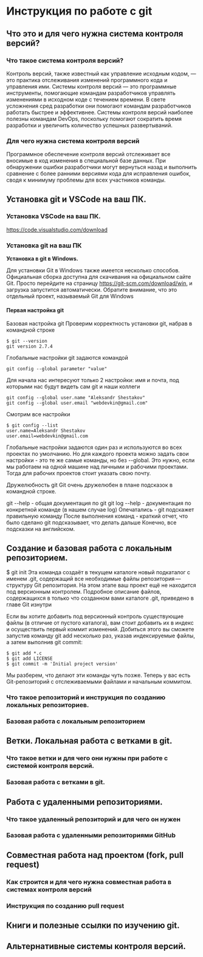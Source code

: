 # Инструкция по работе с git

## Что это и для чего нужна система контроля версий?

### Что такое система контроля версий?

Контроль версий, также известный как управление исходным кодом, — это практика отслеживания изменений программного кода и управления ими. Системы контроля версий — это программные инструменты, помогающие командам разработчиков управлять изменениями в исходном коде с течением времени. В свете усложнения сред разработки они помогают командам разработчиков работать быстрее и эффективнее. Системы контроля версий наиболее полезны командам DevOps, поскольку помогают сократить время разработки и увеличить количество успешных развертываний.



### Для чего нужна система контроля версий

Программное обеспечение контроля версий отслеживает все вносимые в код изменения в специальной базе данных. При обнаружении ошибки разработчики могут вернуться назад и выполнить сравнение с более ранними версиями кода для исправления ошибок, сводя к минимуму проблемы для всех участников команды.

## Установка git и VSCode на ваш ПК.

### Установка VSCode на ваш ПК.

https://code.visualstudio.com/download

### Установка git на ваш ПК

__Установка в git в Windows.__

Для установки Git в Windows также имеется несколько способов. Официальная сборка доступна для скачивания на официальном сайте Git. Просто перейдите на страницу https://git-scm.com/download/win, и загрузка запустится автоматически. Обратите внимание, что это отдельный проект, называемый Git для Windows

#### Первая настройка git

Базовая настройка git
Проверим корректность установки git, набрав в командной строке


    $ git --version 
    git version 2.7.4
Глобальные настройки git задаются командой


    git config --global parameter "value"
Для начала нас интересуют только 2 настройки: имя и почта, под которыми нас будут видеть сам git и наши коллеги


    git config --global user.name "Aleksandr Shestakov"
    git config --global user.email "webdevkin@gmail.com"
Смотрим все настройки


    $ git config --list
    user.name=Aleksandr Shestakov
    user.email=webdevkin@gmail.com

Глобальные настройки задаются один раз и используются во всех проектах по умолчанию. Но для каждого проекта можно задать свои настройки - это те же самые команды, но без --global. Это нужно, если мы работаем на одной машине над личными и рабочими проектами. Тогда для рабочих проектов стоит указать свою почту.

Дружелюбность git
Git очень дружелюбен в плане подсказок в командной строке.

git --help - общая документация по git
git log --help - документация по конкретной команде (в нашем случае log)
Опечатались - git подскажет правильную команду
После выполнения команд - краткий отчет, что было сделано
git подсказывает, что делать дальше
Конечно, все подсказки на английском.

## Создание и базовая работа с локальным репозиторием.

$ git init
Эта команда создаёт в текущем каталоге новый подкаталог с именем .git, содержащий все необходимые файлы репозитория — структуру Git репозитория. На этом этапе ваш проект ещё не находится под версионным контролем. Подробное описание файлов, содержащихся в только что созданном вами каталоге .git, приведено в главе Git изнутри

Если вы хотите добавить под версионный контроль существующие файлы (в отличие от пустого каталога), вам стоит добавить их в индекс и осуществить первый коммит изменений. Добиться этого вы сможете запустив команду git add несколько раз, указав индексируемые файлы, а затем выполнив git commit:



    $ git add *.c
    $ git add LICENSE
    $ git commit -m 'Initial project version'
Мы разберем, что делают эти команды чуть позже. Теперь у вас есть Git-репозиторий с отслеживаемыми файлами и начальным коммитом.

### Что такое репозиторий и инструкция по созданию локальных репозиториев.

### Базовая работа с локальным репозиторием

## Ветки. Локальная работа с ветками в git.

### Что такое ветки и для чего они нужны при работе с системой контроля версий.

### Базовая работа с ветками в git.

## Работа с удаленными репозиториями.

### Что такое удаленный репозиторий и для чего он нужен

### Базовая работа с удаленными репозиториями GitHub

## Совместная работа над проектом (fork, pull request)

### Как строится и для чего нужна совместная работа в системах контроля версий

### Инструкция по созданию pull request

## Книги и полезные ссылки по изучению git.

## Альтернативные системы контроля версий.
